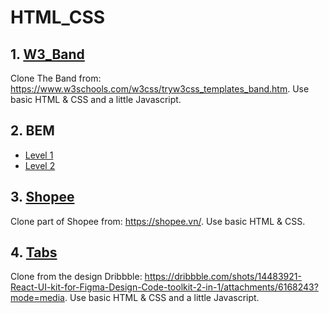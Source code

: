 # HTML_CSS
## 1. [W3_Band](https://hexhro.github.io/w3_band/) 
  Clone The Band from: https://www.w3schools.com/w3css/tryw3css_templates_band.htm. Use basic HTML & CSS and a little Javascript.
## 2. BEM
  - [Level 1](https://hexhro.github.io/bem/level1/index.html) 
  - [Level 2](https://hexhro.github.io/bem/level2/index.html)
  
## 3. [Shopee](https://hexhro.github.io/shopee/)
  Clone part of Shopee from: https://shopee.vn/. Use basic HTML & CSS.
## 4. [Tabs](https://hexhro.github.io/tabs/index.html)
  Clone from the design Dribbble: https://dribbble.com/shots/14483921-React-UI-kit-for-Figma-Design-Code-toolkit-2-in-1/attachments/6168243?mode=media. Use basic HTML & CSS and a little Javascript.